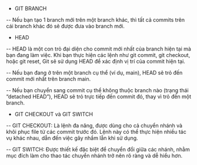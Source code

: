 - GIT BRANCH

-- Nếu bạn tạo 1 branch mới trên một branch khác, thì tất cả commits trên cái branch khác đó sẽ được đưa vào branch mới.

- HEAD

-- HEAD là một con trỏ đại diện cho commit mới nhất của branch hiện tại mà bạn đang làm việc. Khi bạn thực hiện các lệnh như git commit, git checkout, hoặc git reset, Git sẽ sử dụng HEAD để xác định vị trí của commit hiện tại.

-- Nếu bạn đang ở trên một branch cụ thể (ví dụ, main), HEAD sẽ trỏ đến commit mới nhất trên branch main.

-- Nếu bạn chuyển sang commit cụ thể không thuộc branch nào (trạng thái “detached HEAD”), HEAD sẽ trỏ trực tiếp đến commit đó, thay vì trỏ đến một branch.

- GIT CHECKOUT và GIT SWITCH

-- GIT CHECKOUT: Là lệnh đa năng, được dùng cho cả chuyển nhánh và khôi phục file từ các commit trước đó. Lệnh này có thể thực hiện nhiều tác vụ khác nhau, dẫn đến việc gây nhầm lẫn khi sử dụng.

-- GIT SWITCH: Được thiết kế đặc biệt để chuyển đổi giữa các nhánh, nhằm mục đích làm cho thao tác chuyển nhánh trở nên rõ ràng và dễ hiểu hơn.
